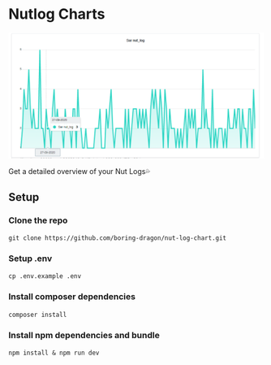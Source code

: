 # Nutlog Charts

![screenshot](screenshot.PNG)

Get a detailed overview of your Nut Logs💦

## Setup

### Clone the repo 

```
git clone https://github.com/boring-dragon/nut-log-chart.git
```

### Setup .env

```
cp .env.example .env
```

### Install composer dependencies

```
composer install
```

### Install npm dependencies and bundle

```
npm install & npm run dev
```
